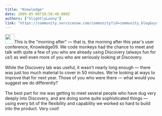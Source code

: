 ```yaml
---
title: "Knowledge"
date: 2009-05-08T18:58:40.000Z
authors: ["SlightlyLoony"]
link: "https://community.servicenow.com/community?id=community_blog&sys_id=de1e226ddbd0dbc01dcaf3231f9619e6"
---
```

<p><img  alt="" class="jive-image" src="d08b0c8adb9cdb048c8ef4621f961932.iix" style="width: auto; height: 31px;" />This is the "morning after" — that is, the morning after this year's user conference, Knowledge09. We code monkeys had the chance to meet and talk with quite a few of you who are already using Discovery (always fun for us!) as well even more of you who are seriously looking at Discovery. <!--break--><br /><br />While the Discovery lab was useful, it wasn't nearly long enough — there was just too much material to cover in 50 minutes. We're looking at ways to improve that for next year. Those of you who were there — what would you suggest we do differently?<br /><br />The best part for me was getting to meet several people who have dug very deeply into Discovery, and are doing some quite sophisticated things — using every bit of the flexibility and capability we worked so hard to build into the product. Very cool!</p>